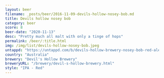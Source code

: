 ```yaml
---
layout: beer
filename: _posts/beer/2016-11-09-devils-hollow-nosey-bob.md
title: Devils hollow nosey bob
category: beer
score: 8
beer-date: "2020-11-13"
desc: "Pretty much all malt with only a tinge of hops"
permalink: /beer/:title.html
img: /img/list/devils-hollow-nosey-bob.jpeg
untappd: "https://untappd.com/b/devils-hollow-brewery-nosey-bob-red-ale/3332811"
country: "Australia"
brewery: "Devil's Hollow Brewery"
breweryURL: "/brewery/devil-s-hollow-brewery.html"
style: "IPA - Red"
---
```

